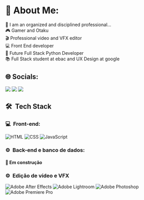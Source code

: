 # 💫 About Me:
🥇 I am an organized and disciplined professional…<br>
🎮 Gamer and Otaku<br>
🎬 Professional video and VFX editor<br>
💻 Front End developer<br>
🧩 Future Full Stack Python Developer<br>
📚 Full Stack student at ebac and UX Design at google

## 🌐 Socials:
<a href="https://www.instagram.com/guizeroum/"><img src="https://img.shields.io/badge/-@guizeroum_-E4405F?style=flat-square&logo=Instagram&logoColor=white"/></a>
<a href="https://www.linkedin.com/in/guizeroum/"><img src="https://img.shields.io/badge/-Guilherme%20Santos-0077B5?style=flat-square&logo=Linkedin&logoColor=white"/></a>
<a href="https://www.linkedin.com/in/guizeroum/"><img src="https://img.shields.io/badge/-Portfólio-3423A6?style=flat-square&logo=Google-Chrome&logoColor=white"/></a>

<h2> 🛠 &nbsp;Tech Stack</h2>
<h3>💻 &nbsp;Front-end:</h3>

![HTML](https://img.shields.io/badge/-HTML-333333?style=flat&logo=HTML5)
![CSS](https://img.shields.io/badge/-CSS-333333?style=flat&logo=CSS3&logoColor=1572B6)
![JavaScript](https://img.shields.io/badge/-JavaScript-333333?style=flat&logo=javascript)

<h3>⚙️ &nbsp;Back-end e banco de dados:</h3>

<h4>🚧 Em construção</h4>

<h3>⚙️ &nbsp;Edição de vídeo e VFX</h3>

![Adobe After Effects](https://img.shields.io/badge/Adobe%20After%20Effects-9999FF.svg?style=for-the-badge&logo=Adobe%20After%20Effects&logoColor=white)
![Adobe Lightroom](https://img.shields.io/badge/Adobe%20Lightroom-31A8FF.svg?style=for-the-badge&logo=Adobe%20Lightroom&logoColor=white) 
![Adobe Photoshop](https://img.shields.io/badge/adobephotoshop-%2331A8FF.svg?style=for-the-badge&logo=adobephotoshop&logoColor=white) 
![Adobe Premiere Pro](https://img.shields.io/badge/Adobe%20Premiere%20Pro-9999FF.svg?style=for-the-badge&logo=Adobe%20Premiere%20Pro&logoColor=white)
